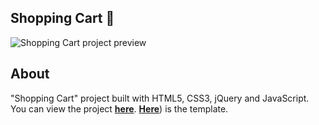 ## Shopping Cart 🛒

![Shopping Cart project preview](https://khuship1215.github.io/KK_Store/)

## About

"Shopping Cart" project built with HTML5, CSS3, jQuery and JavaScript. You can view the project [**here**](https://khuship1215.github.io/KK_Store/). [**Here**](https://khuship1215.github.io/KK_Store/)) is the template.

